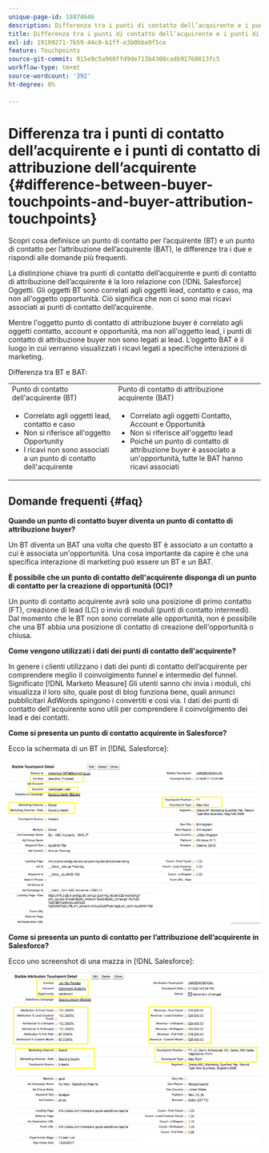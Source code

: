 ```yaml
---
unique-page-id: 18874646
description: Differenza tra i punti di contatto dell’acquirente e i punti di contatto di attribuzione dell’acquirente - [!DNL Marketo Measure]
title: Differenza tra i punti di contatto dell’acquirente e i punti di contatto di attribuzione dell’acquirente
exl-id: 19109271-7b59-44c0-b1ff-e3b0bba9f5ce
feature: Touchpoints
source-git-commit: 915e9c5a968ffd9de713b4308cadb91768613fc5
workflow-type: tm+mt
source-wordcount: '392'
ht-degree: 0%

---
```


# Differenza tra i punti di contatto dell’acquirente e i punti di contatto di attribuzione dell’acquirente {#difference-between-buyer-touchpoints-and-buyer-attribution-touchpoints}

Scopri cosa definisce un punto di contatto per l’acquirente (BT) e un punto di contatto per l’attribuzione dell’acquirente (BAT), le differenze tra i due e rispondi alle domande più frequenti.

La distinzione chiave tra punti di contatto dell’acquirente e punti di contatto di attribuzione dell’acquirente è la loro relazione con [!DNL Salesforce] Oggetti. Gli oggetti BT sono correlati agli oggetti lead, contatto e caso, ma non all&#39;oggetto opportunità. Ciò significa che non ci sono mai ricavi associati ai punti di contatto dell’acquirente.

Mentre l&#39;oggetto punto di contatto di attribuzione buyer è correlato agli oggetti contatto, account e opportunità, ma non all&#39;oggetto lead, i punti di contatto di attribuzione buyer non sono legati ai lead. L’oggetto BAT è il luogo in cui verranno visualizzati i ricavi legati a specifiche interazioni di marketing.

Differenza tra BT e BAT:

<table> 
 <colgroup> 
  <col> 
  <col> 
 </colgroup> 
 <tbody> 
  <tr> 
   <td>Punto di contatto dell'acquirente (BT)</td> 
   <td>Punto di contatto di attribuzione acquirente (BAT)</td> 
  </tr> 
  <tr> 
   <td> 
    <ul> 
     <li>Correlato agli oggetti lead, contatto e caso</li> 
     <li>Non si riferisce all'oggetto Opportunity</li> 
     <li>I ricavi non sono associati a un punto di contatto dell'acquirente</li> 
    </ul></td> 
   <td> 
    <ul> 
     <li>Correlato agli oggetti Contatto, Account e Opportunità</li> 
     <li>Non si riferisce all'oggetto lead</li> 
     <li>Poiché un punto di contatto di attribuzione buyer è associato a un'opportunità, tutte le BAT hanno ricavi associati</li> 
    </ul></td> 
  </tr> 
 </tbody> 
</table>

## Domande frequenti {#faq}

**Quando un punto di contatto buyer diventa un punto di contatto di attribuzione buyer?**

Un BT diventa un BAT una volta che questo BT è associato a un contatto a cui è associata un&#39;opportunità. Una cosa importante da capire è che una specifica interazione di marketing può essere un BT e un BAT.

**È possibile che un punto di contatto dell&#39;acquirente disponga di un punto di contatto per la creazione di opportunità (OC)?**

Un punto di contatto acquirente avrà solo una posizione di primo contatto (FT), creazione di lead (LC) o invio di moduli (punti di contatto intermedi). Dal momento che le BT non sono correlate alle opportunità, non è possibile che una BT abbia una posizione di contatto di creazione dell&#39;opportunità o chiusa.

**Come vengono utilizzati i dati dei punti di contatto dell&#39;acquirente?**

In genere i clienti utilizzano i dati dei punti di contatto dell’acquirente per comprendere meglio il coinvolgimento funnel e intermedio del funnel. Significato [!DNL Marketo Measure] Gli utenti sanno chi invia i moduli, chi visualizza il loro sito, quale post di blog funziona bene, quali annunci pubblicitari AdWords spingono i convertiti e così via. I dati dei punti di contatto dell&#39;acquirente sono utili per comprendere il coinvolgimento dei lead e dei contatti.

**Come si presenta un punto di contatto acquirente in Salesforce?**

Ecco la schermata di un BT in [!DNL Salesforce]:

![](assets/1.png)

**Come si presenta un punto di contatto per l’attribuzione dell’acquirente in Salesforce?**

Ecco uno screenshot di una mazza in [!DNL Salesforce]:

![](assets/2.png)
